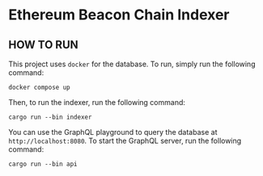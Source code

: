 # Ethereum Beacon Chain Indexer
## HOW TO RUN
This project uses `docker` for the database. To run, simply run the following command:
```shell
docker compose up
```

Then, to run the indexer, run the following command:
```shell
cargo run --bin indexer
```

You can use the GraphQL playground to query the database at `http://localhost:8080`. To start the GraphQL server, run the following command:
```shell
cargo run --bin api
```

